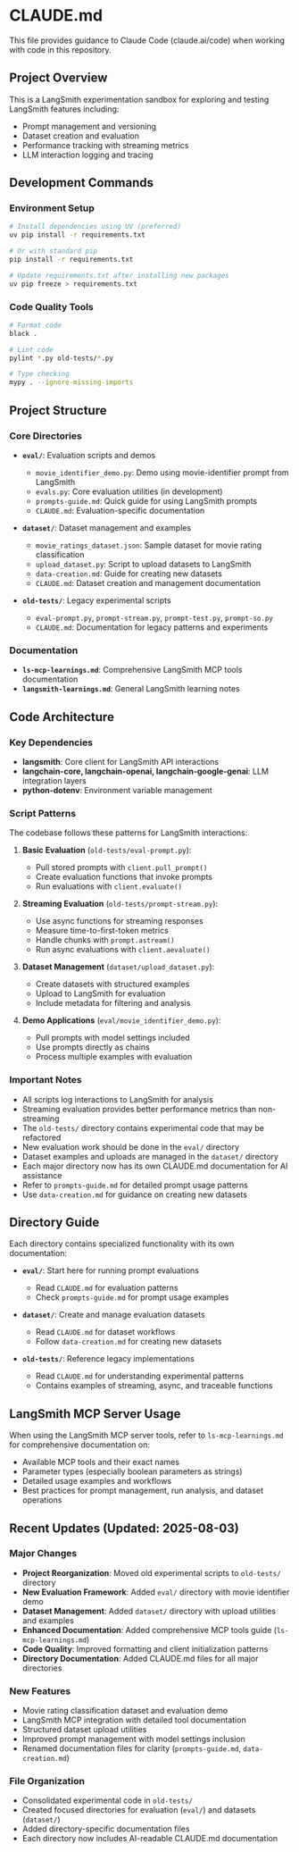 # CLAUDE.md

This file provides guidance to Claude Code (claude.ai/code) when working with code in this repository.

## Project Overview

This is a LangSmith experimentation sandbox for exploring and testing LangSmith features including:

- Prompt management and versioning
- Dataset creation and evaluation
- Performance tracking with streaming metrics
- LLM interaction logging and tracing

## Development Commands

### Environment Setup

```bash
# Install dependencies using UV (preferred)
uv pip install -r requirements.txt

# Or with standard pip
pip install -r requirements.txt

# Update requirements.txt after installing new packages
uv pip freeze > requirements.txt
```

### Code Quality Tools

```bash
# Format code
black .

# Lint code
pylint *.py old-tests/*.py

# Type checking
mypy . --ignore-missing-imports
```

## Project Structure

### Core Directories

- **`eval/`**: Evaluation scripts and demos

  - `movie_identifier_demo.py`: Demo using movie-identifier prompt from LangSmith
  - `evals.py`: Core evaluation utilities (in development)
  - `prompts-guide.md`: Quick guide for using LangSmith prompts
  - `CLAUDE.md`: Evaluation-specific documentation

- **`dataset/`**: Dataset management and examples

  - `movie_ratings_dataset.json`: Sample dataset for movie rating classification
  - `upload_dataset.py`: Script to upload datasets to LangSmith
  - `data-creation.md`: Guide for creating new datasets
  - `CLAUDE.md`: Dataset creation and management documentation

- **`old-tests/`**: Legacy experimental scripts
  - `eval-prompt.py`, `prompt-stream.py`, `prompt-test.py`, `prompt-so.py`
  - `CLAUDE.md`: Documentation for legacy patterns and experiments

### Documentation

- **`ls-mcp-learnings.md`**: Comprehensive LangSmith MCP tools documentation
- **`langsmith-learnings.md`**: General LangSmith learning notes

## Code Architecture

### Key Dependencies

- **langsmith**: Core client for LangSmith API interactions
- **langchain-core, langchain-openai, langchain-google-genai**: LLM integration layers
- **python-dotenv**: Environment variable management

### Script Patterns

The codebase follows these patterns for LangSmith interactions:

1. **Basic Evaluation** (`old-tests/eval-prompt.py`):

   - Pull stored prompts with `client.pull_prompt()`
   - Create evaluation functions that invoke prompts
   - Run evaluations with `client.evaluate()`

2. **Streaming Evaluation** (`old-tests/prompt-stream.py`):

   - Use async functions for streaming responses
   - Measure time-to-first-token metrics
   - Handle chunks with `prompt.astream()`
   - Run async evaluations with `client.aevaluate()`

3. **Dataset Management** (`dataset/upload_dataset.py`):

   - Create datasets with structured examples
   - Upload to LangSmith for evaluation
   - Include metadata for filtering and analysis

4. **Demo Applications** (`eval/movie_identifier_demo.py`):
   - Pull prompts with model settings included
   - Use prompts directly as chains
   - Process multiple examples with evaluation

### Important Notes

- All scripts log interactions to LangSmith for analysis
- Streaming evaluation provides better performance metrics than non-streaming
- The `old-tests/` directory contains experimental code that may be refactored
- New evaluation work should be done in the `eval/` directory
- Dataset examples and uploads are managed in the `dataset/` directory
- Each major directory now has its own CLAUDE.md documentation for AI assistance
- Refer to `prompts-guide.md` for detailed prompt usage patterns
- Use `data-creation.md` for guidance on creating new datasets

## Directory Guide

Each directory contains specialized functionality with its own documentation:

- **`eval/`**: Start here for running prompt evaluations
  - Read `CLAUDE.md` for evaluation patterns
  - Check `prompts-guide.md` for prompt usage examples
  
- **`dataset/`**: Create and manage evaluation datasets
  - Read `CLAUDE.md` for dataset workflows
  - Follow `data-creation.md` for creating new datasets
  
- **`old-tests/`**: Reference legacy implementations
  - Read `CLAUDE.md` for understanding experimental patterns
  - Contains examples of streaming, async, and traceable functions

## LangSmith MCP Server Usage

When using the LangSmith MCP server tools, refer to `ls-mcp-learnings.md` for comprehensive documentation on:

- Available MCP tools and their exact names
- Parameter types (especially boolean parameters as strings)
- Detailed usage examples and workflows
- Best practices for prompt management, run analysis, and dataset operations

## Recent Updates (Updated: 2025-08-03)

### Major Changes

- **Project Reorganization**: Moved old experimental scripts to `old-tests/` directory
- **New Evaluation Framework**: Added `eval/` directory with movie identifier demo
- **Dataset Management**: Added `dataset/` directory with upload utilities and examples
- **Enhanced Documentation**: Added comprehensive MCP tools guide (`ls-mcp-learnings.md`)
- **Code Quality**: Improved formatting and client initialization patterns
- **Directory Documentation**: Added CLAUDE.md files for all major directories

### New Features

- Movie rating classification dataset and evaluation demo
- LangSmith MCP integration with detailed tool documentation
- Structured dataset upload utilities
- Improved prompt management with model settings inclusion
- Renamed documentation files for clarity (`prompts-guide.md`, `data-creation.md`)

### File Organization

- Consolidated experimental code in `old-tests/`
- Created focused directories for evaluation (`eval/`) and datasets (`dataset/`)
- Added directory-specific documentation files
- Each directory now includes AI-readable CLAUDE.md documentation
